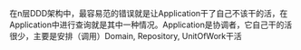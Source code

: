在n层DDD架构中，最容易范的错误就是让Application干了自己不该干的活，在Application中进行查询就是其中一种情况。Application是协调者，它自己干的活很少，主要是安排（调用）Domain, Repository, UnitOfWork干活
